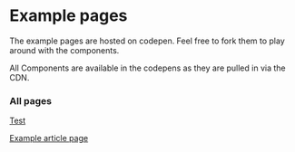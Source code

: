 # Example pages

The example pages are hosted on codepen. Feel free to fork them to play around with the components.

All Components are available in the codepens as they are pulled in via the CDN.

### All pages

[Test](http://codepen.io/fredjens/full/0797f8e2a9b13f5978055e6c44263d51/)

[Example article page](https://codepen.io/bnhovde/full/aWdWzz/)
